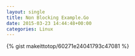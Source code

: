 ```yaml
---
layout: single                                                                                                              
title: Non Blocking Example.Go                                                                                                                       
date: 2015-03-23 14:44:48+00:00                                                                                                                        
categories: Linux                                                                                                                
---                                                                                                                              
```


{% gist makeittotop/60271e24041793c47081 %}                                                                                                           

